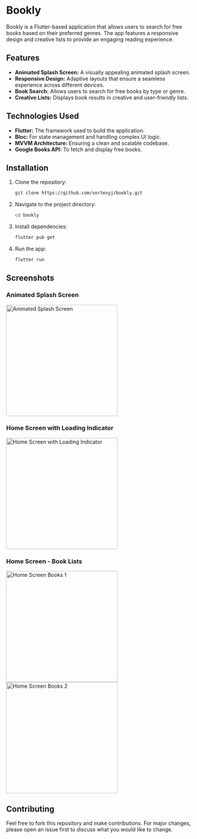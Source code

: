 # Bookly

Bookly is a Flutter-based application that allows users to search for free books based on their preferred genres. The app features a responsive design and creative lists to provide an engaging reading experience.

## Features

- **Animated Splash Screen:** A visually appealing animated splash screen.
- **Responsive Design:** Adaptive layouts that ensure a seamless experience across different devices.
- **Book Search:** Allows users to search for free books by type or genre.
- **Creative Lists:** Displays book results in creative and user-friendly lists.

## Technologies Used

- **Flutter:** The framework used to build the application.
- **Bloc:** For state management and handling complex UI logic.
- **MVVM Architecture:** Ensuring a clean and scalable codebase.
- **Google Books API:** To fetch and display free books.

## Installation

1. Clone the repository:
    ```bash
    git clone https://github.com/vortexyj/bookly.git
    ```
2. Navigate to the project directory:
    ```bash
    cd bookly
    ```
3. Install dependencies:
    ```bash
    flutter pub get
    ```
4. Run the app:
    ```bash
    flutter run
    ```

## Screenshots

### Animated Splash Screen

<img src="https://drive.google.com/uc?id=1qwkD6m6YWkIw2PhyhZ8XDGfsR4RRQ2L8" alt="Animated Splash Screen" width="300"/>

### Home Screen with Loading Indicator

<img src="https://drive.google.com/uc?id=1dRTwk_0Kg8QkcFQYLPQGMnu9Hd6kv6fi" alt="Home Screen with Loading Indicator" width="300"/>

### Home Screen - Book Lists

<img src="https://drive.google.com/uc?id=1znqhxaf0F129t8JNYP7JVS6foIXBcKdE" alt="Home Screen Books 1" width="300"/>
<img src="https://drive.google.com/uc?id=1xe4y1wkBZBOS-RcgzhafTv9Jp2L72LmU" alt="Home Screen Books 2" width="300"/>


## Contributing

Feel free to fork this repository and make contributions. For major changes, please open an issue first to discuss what you would like to change.

